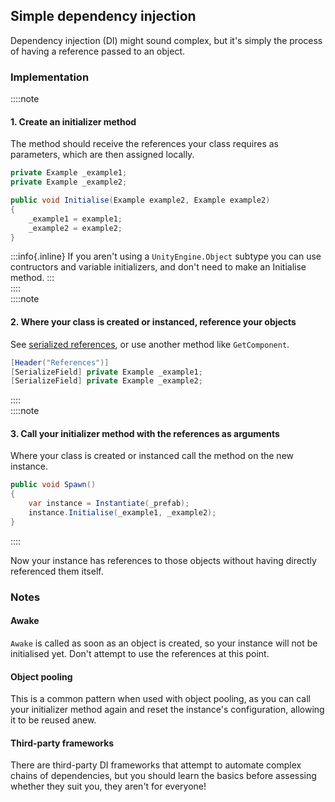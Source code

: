 ## Simple dependency injection

Dependency injection (DI) might sound complex, but it's simply the process of having a reference passed to an object.  

### Implementation
::::note   
#### 1. Create an initializer method
The method should receive the references your class requires as parameters, which are then assigned locally.

```csharp
private Example _example1;
private Example _example2;

public void Initialise(Example example2, Example example2)
{
    _example1 = example1;
    _example2 = example2;
}
```

:::info{.inline}
If you aren't using a `UnityEngine.Object` subtype you can use contructors and variable initializers, and don't need to make an Initialise method.
:::  
::::  
::::note  
#### 2. Where your class is created or instanced, reference your objects
See [serialized references](Serialized%20References.md), or use another method like `GetComponent`.
```csharp
[Header("References")]
[SerializeField] private Example _example1;
[SerializeField] private Example _example2;
```
::::  
::::note  
#### 3. Call your initializer method with the references as arguments
Where your class is created or instanced call the method on the new instance.
```csharp
public void Spawn()
{
    var instance = Instantiate(_prefab);
    instance.Initialise(_example1, _example2);
}
```
::::  

Now your instance has references to those objects without having directly referenced them itself.

### Notes
#### Awake
`Awake` is called as soon as an object is created, so your instance will not be initialised yet. Don't attempt to use the references at this point.
#### Object pooling
This is a common pattern when used with object pooling, as you can call your initializer method again and reset the instance's configuration, allowing it to be reused anew.
#### Third-party frameworks
There are third-party DI frameworks that attempt to automate complex chains of dependencies, but you should learn the basics before assessing whether they suit you, they aren't for everyone!